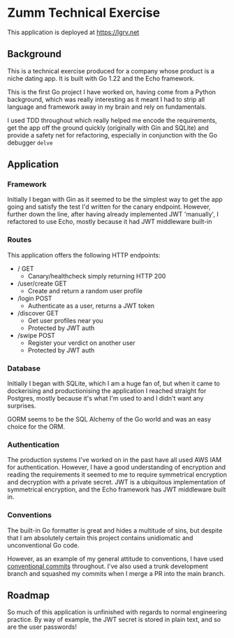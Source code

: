 # Zumm Technical Exercise

This application is deployed at https://lgrv.net

## Background


This is a technical exercise produced for a company whose product is a niche dating app. It is built with Go 1.22 and the Echo framework.

This is the first Go project I have worked on, having come from a Python background, which was really interesting as it meant I had to strip all language and framework away in my brain and rely on fundamentals.

I used TDD throughout which really helped me encode the requirements, get the app off the ground quickly (originally with Gin and SQLite) and provide a safety net for refactoring, especially in conjunction with the Go debugger `delve`


## Application

### Framework

Initially I began with Gin as it seemed to be the simplest way to get the app going and satisfy the test I'd written for the canary endpoint. However, further down the line, after having already implemented JWT 'manually', I refactored to use Echo, mostly because it had JWT middleware built-in

### Routes

This application offers the following HTTP endpoints:

- / GET
  - Canary/healthcheck simply returning HTTP 200
- /user/create GET
  - Create and return a random user profile
- /login POST
  - Authenticate as a user, returns a JWT token
- /discover GET
  - Get user profiles near you
  - Protected by JWT auth
- /swipe POST
  - Register your verdict on another user
  - Protected by JWT auth


### Database

Initially I began with SQLite, which I am a huge fan of, but when it came to dockerising and productionising the application I reached straight for Postgres, mostly because it's what I'm used to and I didn't want any surprises.

GORM seems to be the SQL Alchemy of the Go world and was an easy choice for the ORM.

### Authentication

The production systems I've worked on in the past have all used AWS IAM for authentication. However, I have a good understanding of encryption and reading the requirements it seemed to me to require symmetrical encryption and decryption with a private secret. JWT is a ubiquitous implementation of symmetrical encryption, and the Echo framework has JWT middleware built in.

### Conventions

The built-in Go formatter is great and hides a multitude of sins, but despite that I am absolutely certain this project contains unidiomatic and unconventional Go code. 

However, as an example of my general attitude to conventions, I have used [conventional commits](https://www.conventionalcommits.org/en/v1.0.0/) throughout. I've also used a trunk development branch and squashed my commits when I merge a PR into the main branch.

## Roadmap

So much of this application is unfinished with regards to normal engineering practice. By way of example, the JWT secret is stored in plain text, and so are the user passwords!
